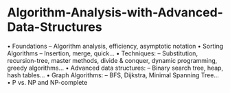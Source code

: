 # Algorithm-Analysis-with-Advanced-Data-Structures


• Foundations
– Algorithm analysis, efficiency, asymptotic notation
• Sorting Algorithms
– Insertion, merge, quick...
• Techniques:
– Substitution, recursion-tree, master methods, divide &
conquer, dynamic programming, greedy algorithms... • Advanced data structures:
– Binary search tree, heap, hash tables...
• Graph Algorithms:
– BFS, Dijkstra, Minimal Spanning Tree...
• P vs. NP and NP-complete
